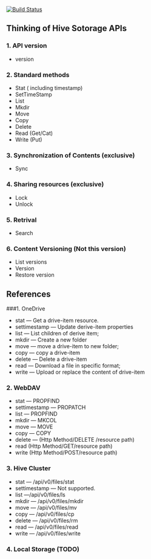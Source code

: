 [![Build Status](https://travis-ci.org/elastos/Elastos.NET.Hive.Native.SDK.svg)](https://travis-ci.org/elastos/Elastos.NET.Hive.Native.SDK)

## Thinking of Hive Sotorage APIs

### 1. API version
- version

### 2. Standard methods
- Stat ( including timestamp)
- SetTimeStamp
- List
- Mkdir
- Move
- Copy
- Delete
- Read (Get/Cat)
- Write (Put)

### 3. Synchronization of Contents (exclusive)
- Sync

### 4. Sharing resources (exclusive)
- Lock
- Unlock

### 5. Retrival
- Search

### 6. Content Versioning (Not this version)
- List versions
- Version
- Restore version

## References

###1. OneDrive
- stat  — Get a drive-item resource.
- settimestamp — Update derive-item properties
- list — List children of derive item;
- mkdir — Create a new folder
- move — move a drive-item to new folder;
- copy — copy a drive-item
- delete — Delete a drive-item
- read — Download a file in specific format;
- write —  Upload or replace the content of drive-item

### 2. WebDAV
- stat — PROPFIND
- settimestamp — PROPATCH
- list — PROPFIND
- mkdir  — MKCOL
- move — MOVE
- copy — COPY
- delete — (Http Method/DELETE /resource path)
- read (Http Method/GET/resource path)
- write (Http Method/POST/resource path)

### 3. Hive Cluster
- stat —  /api/v0/files/stat
- settimestamp — Not supported.
- list —/api/v0/files/ls
- mkdir — /api/v0/files/mkdir
- move — /api/v0/files/mv
- copy — /api/v0/files/cp
- delete — /api/v0/files/rm
- read — /api/v0/files/read
- write — /api/v0/files/write

### 4. Local Storage (TODO)

